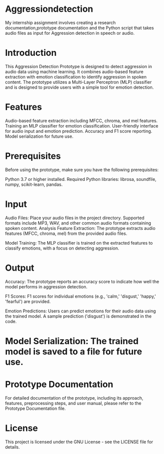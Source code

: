 # Aggressiondetection
My internship assignment involves creating a research documentation,prototype documentation and the Python script that takes audio files as input for Aggression detection in speech or audio.
# Introduction
This Aggression Detection Prototype is designed to detect aggression in audio data using machine learning. It combines audio-based feature extraction with emotion classification to identify aggression in spoken content. The prototype utilizes a Multi-Layer Perceptron (MLP) classifier and is designed to provide users with a simple tool for emotion detection.

# Features
Audio-based feature extraction including MFCC, chroma, and mel features.
Training an MLP classifier for emotion classification.
User-friendly interface for audio input and emotion prediction.
Accuracy and F1 score reporting.
Model serialization for future use.

# Prerequisites
Before using the prototype, make sure you have the following prerequisites:

Python 3.7 or higher installed.
Required Python libraries: librosa, soundfile, numpy, scikit-learn, pandas.

# Input
Audio Files: Place your audio files in the project directory. Supported formats include MP3, WAV, and other common audio formats containing spoken content.
Analysis
Feature Extraction: The prototype extracts audio features (MFCC, chroma, mel) from the provided audio files.

Model Training: The MLP classifier is trained on the extracted features to classify emotions, with a focus on detecting aggression.

# Output
Accuracy: The prototype reports an accuracy score to indicate how well the model performs in aggression detection.

F1 Scores: F1 scores for individual emotions (e.g., 'calm,' 'disgust,' 'happy,' 'fearful') are provided.

Emotion Predictions: Users can predict emotions for their audio data using the trained model. A sample prediction ('disgust') is demonstrated in the code.

# Model Serialization: The trained model is saved to a file for future use.

# Prototype Documentation
For detailed documentation of the prototype, including its approach, features, preprocessing steps, and user manual, please refer to the Prototype Documentation file.

# License
This project is licensed under the GNU License - see the LICENSE file for details.
